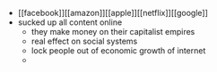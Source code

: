 - [[facebook]][[amazon]][[apple]][[netflix]][[google]]
- sucked up all content online
	- they make money on their capitalist empires
	- real effect on social systems
	- lock people out of economic growth of internet
	- 